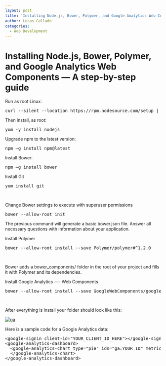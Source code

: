 ```yaml
---
layout: post
title: 'Installing Node.js, Bower, Polymer, and Google Analytics Web Components &#8212; A step-by-step guide'
author: Lucas Callado
categories:
  - Web Development
---
```

# Installing Node.js, Bower, Polymer, and Google Analytics Web Components &#8212; A step-by-step guide

Run as root Linux:

<pre class="lang:default decode:true ">curl --silent --location https://rpm.nodesource.com/setup | bash -</pre>

Then install, as root:

<pre class="lang:default decode:true ">yum -y install nodejs</pre>

Upgrade npm to the latest version:

<pre class="lang:default decode:true ">npm –g install npm@latest</pre>

Install Bower:

<pre class="lang:default decode:true ">npm –g install bower</pre>

Install Git

<pre class="lang:default decode:true ">yum install git</pre>

&nbsp;

Change Bower settings to execute with superuser permissions

<pre class="lang:default decode:true ">bower --allow-root init</pre>

The previous command will generate a basic bower.json file. Answer all necessary questions with information about your application.

Install Polymer

<pre class="lang:default decode:true ">bower --allow-root install --save Polymer/polymer#^1.2.0</pre>

&nbsp;

Bower adds a bower_components/ folder in the root of your project and fills it with Polymer and its dependencies.

Install Google Analytics &#8212;- Web Components

<pre class="lang:default decode:true ">bower --allow-root install --save GoogleWebComponents/google-analytics</pre>

&nbsp;

After everything is install your folder should look like this:

<a href="/images/ga.png"  rel="lightbox[89] attachment wp-att-90"><img class="alignnone size-medium wp-image-90" src="/images/ga-300x167.png" alt="ga" width="300" height="167" srcset="/images/ga-300x167.png 300w, /images/ga.png 544w" sizes="(max-width: 300px) 100vw, 300px" /></a>

Here is a sample code for a Google Analytics data:

<pre class="lang:default decode:true ">&lt;google-signin client-id="YOUR_CLIENT_ID_HERE"&gt;&lt;/google-signin&gt;
&lt;google-analytics-dashboard&gt;
  &lt;google-analytics-chart type="pie" ids="ga:YOUR_ID" metrics="ga:sessions" dimensions="ga:deviceCategory" sort="-ga:sessions" start-date="yesterday" max-results="7"&gt;
  &lt;/google-analytics-chart&gt;
&lt;/google-analytics-dashboard&gt;</pre>

&nbsp;

&nbsp;
